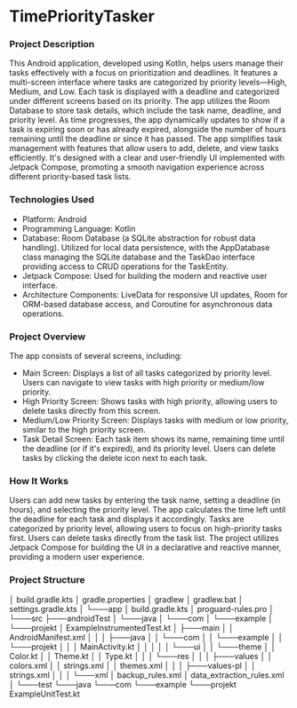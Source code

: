 # TimePriorityTasker

### Project Description
This Android application, developed using Kotlin, helps users manage their tasks effectively with a focus on prioritization and deadlines. It features a multi-screen interface where tasks are categorized by priority levels—High, Medium, and Low. Each task is displayed with a deadline and categorized under different screens based on its priority. The app utilizes the Room Database to store task details, which include the task name, deadline, and priority level. As time progresses, the app dynamically updates to show if a task is expiring soon or has already expired, alongside the number of hours remaining until the deadline or since it has passed. The app simplifies task management with features that allow users to add, delete, and view tasks efficiently. It's designed with a clear and user-friendly UI implemented with Jetpack Compose, promoting a smooth navigation experience across different priority-based task lists.

### Technologies Used
- Platform: Android
- Programming Language: Kotlin
- Database: Room Database (a SQLite abstraction for robust data handling). Utilized for local data persistence, with the AppDatabase class managing the SQLite database and the TaskDao interface providing access to CRUD operations for the TaskEntity.
- Jetpack Compose: Used for building the modern and reactive user interface.
- Architecture Components: LiveData for responsive UI updates, Room for ORM-based database access, and Coroutine for asynchronous data operations.

### Project Overview
The app consists of several screens, including:
- Main Screen: Displays a list of all tasks categorized by priority level. Users can navigate to view tasks with high priority or medium/low priority.
- High Priority Screen: Shows tasks with high priority, allowing users to delete tasks directly from this screen.
- Medium/Low Priority Screen: Displays tasks with medium or low priority, similar to the high priority screen.
- Task Detail Screen: Each task item shows its name, remaining time until the deadline (or if it's expired), and its priority level. Users can delete tasks by clicking the delete icon next to each task.

### How It Works
Users can add new tasks by entering the task name, setting a deadline (in hours), and selecting the priority level.
The app calculates the time left until the deadline for each task and displays it accordingly.
Tasks are categorized by priority level, allowing users to focus on high-priority tasks first.
Users can delete tasks directly from the task list.
The project utilizes Jetpack Compose for building the UI in a declarative and reactive manner, providing a modern user experience.

### Project Structure
│   build.gradle.kts
│   gradle.properties
│   gradlew
│   gradlew.bat
│   settings.gradle.kts
│
└───app
    │   build.gradle.kts
    │   proguard-rules.pro
    │
    └───src
        ├───androidTest
        │   └───java
        │       └───com
        │           └───example
        │               └───projekt
        │                       ExampleInstrumentedTest.kt
        │
        ├───main
        │   │   AndroidManifest.xml
        │   │
        │   ├───java
        │   │   └───com
        │   │       └───example
        │   │           └───projekt
        │   │               │   MainActivity.kt
        │   │               │
        │   │               └───ui
        │   │                   └───theme
        │   │                           Color.kt
        │   │                           Theme.kt
        │   │                           Type.kt
        │   │
        │   └───res
        │       │
        │       ├───values
        │       │       colors.xml
        │       │       strings.xml
        │       │       themes.xml
        │       │
        │       ├───values-pl
        │       │       strings.xml
        │       │
        │       └───xml
        │               backup_rules.xml
        │               data_extraction_rules.xml
        │
        └───test
            └───java
                └───com
                    └───example
                        └───projekt
                                ExampleUnitTest.kt
